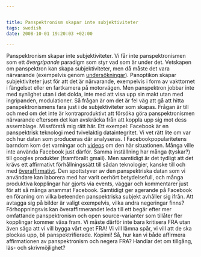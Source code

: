 ```yaml
--- 


title: Panspektronism skapar inte subjektiviteter 
tags: swedish 
date: 2008-10-01 19:20:03 +02:00 

---
```


Panspektronism skapar inte subjektiviteter. Vi får inte panspektronismen som ett _övergripande_ paradigm som styr vad som är under det. Vetskapen om panspektron kan skapa subjektiviteter, men då måste det vara närvarande (exempelvis genom [undersökningar](http://www.vorratsdatenspeicherung.de/images/forsa_2008-06-03.pdf)). Panoptikon skapar subjektiviteter just för att det är närvarande, exempelvis i form av vakttornet i fängelset eller en fartkamera på motorvägen. Men panspektron jobbar inte med synlighet utan i det dolda, inte med att visa upp sin makt utan med ingripanden, modulationer. Så frågan är om det är fel väg att gå att hitta panspektronismens fara just i de subjektiviteter som skapas. Frågan är till och med om det inte är kontraproduktivt att försöka göra panspektronismen närvarande eftersom det kan avskräcka från att koppla upp sig mot dess assemblage. Missförstå mig rätt här. Ett exempel: Facebook är en panspektrisk teknologi med tvivelaktig dataintegritet. Vi vet rätt lite om var och hur datan som produceras där analyseras. I Facebookpopularitetens barndom kom det varningar och [videos](http://www.youtube.com/watch?v=ZMWz3G_gPhU) om den här situationen. Många ville inte använda Facebook just därför. Samma inställning har många (tyskar?) till googles produkter (framförallt gmail). Men samtidigt är det tydligt att det krävs ett affirmativt förhållningssätt till sådan teknologier, kanske till och med [överaffirmativt](http://copyriot.se/2007/11/01/angaende-antifacebookianismen/). Den spottstyver av den panspektriska datan som vi användare kan laborera med har varit oerhört betydelsefull, och många produktiva kopplingar har gjorts via events, väggar och kommentarer just för att så många anammat Facebook. Samtidigt ger agerande på Facebook en föraning om vilka beteenden panspektriska subjekt avhåller sig ifrån. Att avtagga sig på bilder är valigt exempelvis, vilka andra negeringar finns? Förhoppningsvis kan överaffirmerandet leda till ett begär efter mer omfattande panspektronism och open source-varianter som tillåter fler kopplingar kommer växa fram. Vi måste därför inte bara kritisera FRA utan även säga att vi vill bygga vårt eget FRA! Vi vill lämna spår, vi vill att de ska plockas upp, bli panspektrifierade. Kopimi! Så, hur kan vi både affirmera affirmationen av panspektronism och negera FRA? Handlar det om tillgång, läs- och skrivmöjlighet? 
